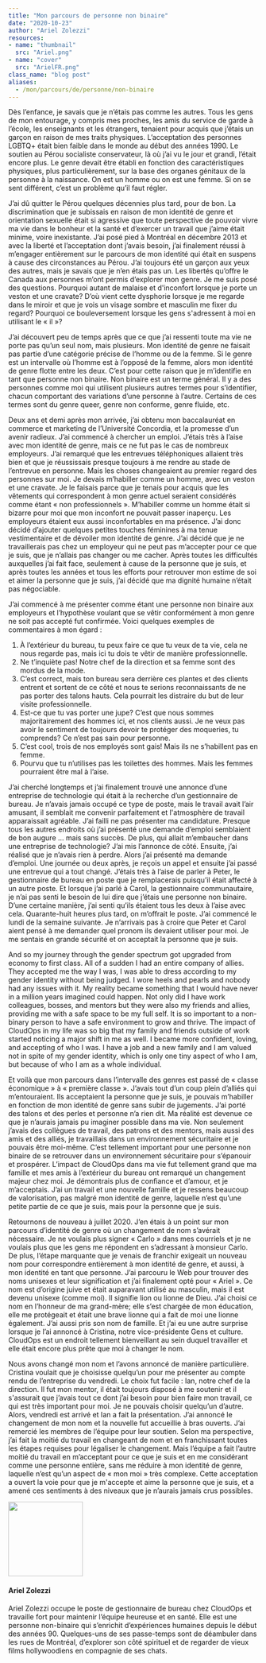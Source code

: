```yaml
---
title: "Mon parcours de personne non binaire"
date: "2020-10-23"
author: "Ariel Zolezzi"
resources:
- name: "thumbnail"
  src: "Ariel.png"
- name: "cover"
  src: "ArielFR.png"
class_name: "blog post"
aliases:
  - /mon/parcours/de/personne/non-binaire
---
```


<p>Dès l’enfance, je savais que je n’étais pas comme les autres. Tous les gens de mon entourage, y compris mes proches, les amis du service de garde à l’école, les enseignants et les étrangers, tenaient pour acquis que j’étais un garçon en raison de mes traits physiques. L’acceptation des personnes LGBTQ+ était bien faible dans le monde au début des années 1990. Le soutien au Pérou socialiste conservateur, là où j’ai vu le jour et grandi, l’était encore plus. Le genre devait être établi en fonction des caractéristiques physiques, plus particulièrement, sur la base des organes génitaux de la personne à la naissance. On est un homme ou on est une femme. Si on se sent différent, c’est un problème qu’il faut régler.</p>

<p>J’ai dû quitter le Pérou quelques décennies plus tard, pour de bon. La discrimination que je subissais en raison de mon identité de genre et orientation sexuelle était si agressive que toute perspective de pouvoir vivre ma vie dans le bonheur et la santé et d’exercer un travail que j’aime était minime, voire inexistante. J’ai posé pied à Montréal en décembre 2013 et avec la liberté et l’acceptation dont j’avais besoin, j’ai finalement réussi à m’engager entièrement sur le parcours de mon identité qui était en suspens à cause des circonstances au Pérou. J’ai toujours été un garçon aux yeux des autres, mais je savais que je n’en étais pas un. Les libertés qu’offre le Canada aux personnes m’ont permis d’explorer mon genre. Je me suis posé des questions. Pourquoi autant de malaise et d'inconfort lorsque je porte un veston et une cravate? D’où vient cette dysphorie lorsque je me regarde dans le miroir et que je vois un visage sombre et masculin me fixer du regard? Pourquoi ce bouleversement lorsque les gens s'adressent à moi en utilisant le « il »?</p>

<p>J’ai découvert peu de temps après que ce que j’ai ressenti toute ma vie ne porte pas qu’un seul nom, mais plusieurs. Mon identité de genre ne faisait pas partie d’une catégorie précise de l’homme ou de la femme. Si le genre est un intervalle où l’homme est à l’opposé de la femme, alors mon identité de genre flotte entre les deux. C’est pour cette raison que je m’identifie en tant que personne non binaire. Non binaire est un terme général. Il y a des personnes comme moi qui utilisent plusieurs autres termes pour s’identifier, chacun comportant des variations d’une personne à l’autre. Certains de ces termes sont du genre queer, genre non conforme, genre fluide, etc.</p>

<p>Deux ans et demi après mon arrivée, j’ai obtenu mon baccalauréat en commerce et marketing de l’Université Concordia, et la promesse d’un avenir radieux. J’ai commencé à chercher un emploi. J’étais très à l’aise avec mon identité de genre, mais ce ne fut pas le cas de nombreux employeurs. J’ai remarqué que les entrevues téléphoniques allaient très bien et que je réussissais presque toujours à me rendre au stade de l’entrevue en personne. Mais les choses changeaient au premier regard des personnes sur moi. Je devais m’habiller comme un homme, avec un veston et une cravate. Je le faisais parce que je tenais pour acquis que les vêtements qui correspondent à mon genre actuel seraient considérés comme étant « non professionnels ». M’habiller comme un homme était si bizarre pour moi que mon inconfort ne pouvait passer inaperçu. Les employeurs étaient eux aussi inconfortables en ma présence. J’ai donc décidé d’ajouter quelques petites touches féminines à ma tenue vestimentaire et de dévoiler mon identité de genre. J’ai décidé que je ne travaillerais pas chez un employeur qui ne peut pas m’accepter pour ce que je suis, que je n’allais pas changer ou me cacher. Après toutes les difficultés auxquelles j’ai fait face, seulement à cause de la personne que je suis, et après toutes les années et tous les efforts pour retrouver mon estime de soi et aimer la personne que je suis, j’ai décidé que ma dignité humaine n’était pas négociable.</p>

<p>J’ai commencé à me présenter comme étant une personne non binaire aux employeurs et l’hypothèse voulant que se vêtir conformément à mon genre ne soit pas accepté fut confirmée. Voici quelques exemples de commentaires à mon égard :</p>

<ol>
  <li>À l’extérieur du bureau, tu peux faire ce que tu veux de ta vie, cela ne nous regarde pas, mais ici tu dois te vêtir de manière professionnelle.</li>
  <li>Ne t’inquiète pas! Notre chef de la direction et sa femme sont des mordus de la mode.</li>
  <li>C’est correct, mais ton bureau sera derrière ces plantes et des clients entrent et sortent de ce côté et nous te serions reconnaissants de ne pas porter des talons hauts. Cela pourrait les distraire du but de leur visite professionnelle.</li>
  <li>Est-ce que tu vas porter une jupe? C’est que nous sommes majoritairement des hommes ici, et nos clients aussi. Je ne veux pas avoir le sentiment de toujours devoir te protéger des moqueries, tu comprends? Ce n’est pas sain pour personne.</li>
  <li>C’est cool, trois de nos employés sont gais! Mais ils ne s’habillent pas en femme.</li>
  <li>Pourvu que tu n’utilises pas les toilettes des hommes. Mais les femmes pourraient être mal à l’aise.</li>
</ol>

<p>J’ai cherché longtemps et j’ai finalement trouvé une annonce d’une entreprise de technologie qui était à la recherche d’un gestionnaire de bureau. Je n’avais jamais occupé ce type de poste, mais le travail avait l’air amusant, il semblait me convenir parfaitement et l'atmosphère de travail apparaissait agréable. J’ai failli ne pas présenter ma candidature. Presque tous les autres endroits où j’ai présenté une demande d’emploi semblaient de bon augure ... mais sans succès. De plus, qui allait m’embaucher dans une entreprise de technologie? J’ai mis l’annonce de côté. Ensuite, j’ai réalisé que je n’avais rien à perdre. Alors j’ai présenté ma demande d’emploi. Une journée ou deux après, je reçois un appel et ensuite j’ai passé une entrevue qui a tout changé. J’étais très à l’aise de parler à Peter, le gestionnaire de bureau en poste que je remplacerais puisqu’il était affecté à un autre poste. Et lorsque j’ai parlé à Carol, la gestionnaire communautaire, je n’ai pas senti le besoin de lui dire que j’étais une personne non binaire. D’une certaine manière, j’ai senti qu’ils étaient tous les deux à l’aise avec cela. Quarante-huit heures plus tard, on m’offrait le poste. J’ai commencé le lundi de la semaine suivante. Je n’arrivais pas à croire que Peter et Carol aient pensé à me demander quel pronom ils devaient utiliser pour moi. Je me sentais en grande sécurité et on acceptait la personne que je suis.</p>

<p>And so my journey through the gender spectrum got upgraded from economy to first class. All of a sudden I had an entire company of allies. They accepted me the way I was, I was able to dress according to my gender identity without being judged. I wore heels and pearls and nobody had any issues with it. My reality became something that I would have never in a million years imagined could happen. Not only did I have work colleagues, bosses, and mentors but they were also my friends and allies, providing me with a safe space to be my full self. It is so important to a non-binary person to have a safe environment to grow and thrive. The impact of CloudOps in my life was so big that my family and friends outside of work started noticing a major shift in me as well. I became more confident, loving, and accepting of who I was. I have a job and a new family and I am valued not in spite of my gender identity, which is only one tiny aspect of who I am, but because of who I am as a whole individual.</p>

<p>Et voilà que mon parcours dans l’intervalle des genres est passé de « classe économique » à « première classe ». J’avais tout d’un coup plein d’alliés qui m’entouraient. Ils acceptaient la personne que je suis, je pouvais m’habiller en fonction de mon identité de genre sans subir de jugements. J’ai porté des talons et des perles et personne n’a rien dit. Ma réalité est devenue ce que je n’aurais jamais pu imaginer possible dans ma vie. Non seulement j’avais des collègues de travail, des patrons et des mentors, mais aussi des amis et des alliés, je travaillais dans un environnement sécuritaire et je pouvais être moi-même. C’est tellement important pour une personne non binaire de se retrouver dans un environnement sécuritaire pour s’épanouir et prospérer. L’impact de CloudOps dans ma vie fut tellement grand que ma famille et mes amis à l’extérieur du bureau ont remarqué un changement majeur chez moi. Je démontrais plus de confiance et d’amour, et je m’acceptais. J’ai un travail et une nouvelle famille et je ressens beaucoup de valorisation, pas malgré mon identité de genre, laquelle n’est qu’une petite partie de ce que je suis, mais pour la personne que je suis.</p>

<p>Retournons de nouveau à juillet 2020. J’en étais à un point sur mon parcours d’identité de genre où un changement de nom s’avérait nécessaire. Je ne voulais plus signer « Carlo » dans mes courriels et je ne voulais plus que les gens me répondent en s’adressant à monsieur Carlo. De plus, l’étape marquante que je venais de franchir exigeait un nouveau nom pour correspondre entièrement à mon identité de genre, et aussi, à mon identité en tant que personne. J’ai parcouru le Web pour trouver des noms unisexes et leur signification et j’ai finalement opté pour « Ariel ». Ce nom est d’origine juive et était auparavant utilisé au masculin, mais il est devenu unisexe (comme moi). Il signifie lion ou lionne de Dieu. J’ai choisi ce nom en l’honneur de ma grand-mère; elle s’est chargée de mon éducation, elle me protégeait et était une brave lionne qui a fait de moi une lionne également. J’ai aussi pris son nom de famille. Et j’ai eu une autre surprise lorsque je l’ai annoncé à Cristina, notre vice-présidente Gens et culture. CloudOps est un endroit tellement bienveillant au sein duquel travailler et elle était encore plus prête que moi à changer le nom.</p>

<p>Nous avons changé mon nom et l’avons annoncé de manière particulière. Cristina voulait que je choisisse quelqu’un pour me présenter au compte rendu de l’entreprise du vendredi. Le choix fut facile : Ian, notre chef de la direction. Il fut mon mentor, il était toujours disposé à me soutenir et il s'assurait que j’avais tout ce dont j’ai besoin pour bien faire mon travail, ce qui est très important pour moi. Je ne pouvais choisir quelqu’un d’autre. Alors, vendredi est arrivé et Ian a fait la présentation. J’ai annoncé le changement de mon nom et la nouvelle fut accueillie à bras ouverts. J’ai remercié les membres de l’équipe pour leur soutien. Selon ma perspective, j’ai fait la moitié du travail en changeant de nom et en franchissant toutes les étapes requises pour légaliser le changement. Mais l’équipe a fait l’autre moitié du travail en m’acceptant pour ce que je suis et en me considérant comme une personne entière, sans me réduire à mon identité de genre, laquelle n’est qu’un aspect de « mon moi » très complexe. Cette acceptation a ouvert la voie pour que je m'accepte et aime la personne que je suis, et a amené ces sentiments à des niveaux que je n’aurais jamais crus possibles.</p>

<img style="width: 150px;" src="/images/blog/post/CarloDeLaFuente.jpg" alt="" class="alignleft">
<h4>Ariel Zolezzi</h4>
<p>Ariel Zolezzi occupe le poste de gestionnaire de bureau chez CloudOps et travaille fort pour maintenir l’équipe heureuse et en santé. Elle est une personne non-binaire qui s’enrichit d’expériences humaines depuis le début des années 90. Quelques-uns de ses passe-temps sont de déambuler dans les rues de Montréal, d’explorer son côté spirituel et de regarder de vieux films hollywoodiens en compagnie de ses chats.</p>
